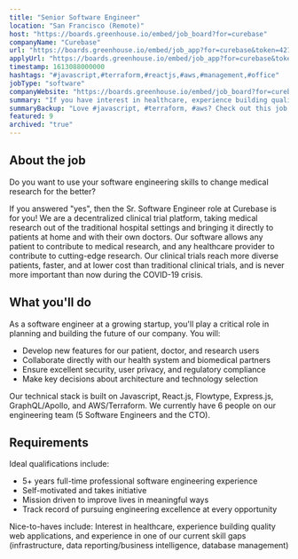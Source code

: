```yaml
---
title: "Senior Software Engineer"
location: "San Francisco (Remote)"
host: "https://boards.greenhouse.io/embed/job_board?for=curebase"
companyName: "Curebase"
url: "https://boards.greenhouse.io/embed/job_app?for=curebase&token=4211678003"
applyUrl: "https://boards.greenhouse.io/embed/job_app?for=curebase&token=4211678003#app"
timestamp: 1613088000000
hashtags: "#javascript,#terraform,#reactjs,#aws,#management,#office"
jobType: "software"
companyWebsite: "https://boards.greenhouse.io/embed/job_board?for=curebase"
summary: "If you have interest in healthcare, experience building quality web applications, and experience in one of our current skill gaps, Curebase is looking for someone with your knowledge."
summaryBackup: "Love #javascript, #terraform, #aws? Check out this job post!"
featured: 9
archived: "true"
---
```


## About the job

Do you want to use your software engineering skills to change medical research for the better?

If you answered "yes", then the Sr. Software Engineer role at Curebase is for you! We are a decentralized clinical trial platform, taking medical research out of the traditional hospital settings and bringing it directly to patients at home and with their own doctors. Our software allows any patient to contribute to medical research, and any healthcare provider to contribute to cutting-edge research. Our clinical trials reach more diverse patients, faster, and at lower cost than traditional clinical trials, and is never more important than now during the COVID-19 crisis.

## What you'll do

As a software engineer at a growing startup, you'll play a critical role in planning and building the future of our company. You will:

*   Develop new features for our patient, doctor, and research users
*   Collaborate directly with our health system and biomedical partners
*   Ensure excellent security, user privacy, and regulatory compliance
*   Make key decisions about architecture and technology selection

Our technical stack is built on Javascript, React.js, Flowtype, Express.js, GraphQL/Apollo, and AWS/Terraform. We currently have 6 people on our engineering team (5 Software Engineers and the CTO).

## Requirements

Ideal qualifications include:

*   5+ years full-time professional software engineering experience 
*   Self-motivated and takes initiative
*   Mission driven to improve lives in meaningful ways
*   Track record of pursuing engineering excellence at every opportunity

Nice-to-haves include: Interest in healthcare, experience building quality web applications, and experience in one of our current skill gaps (infrastructure, data reporting/business intelligence, database management)
